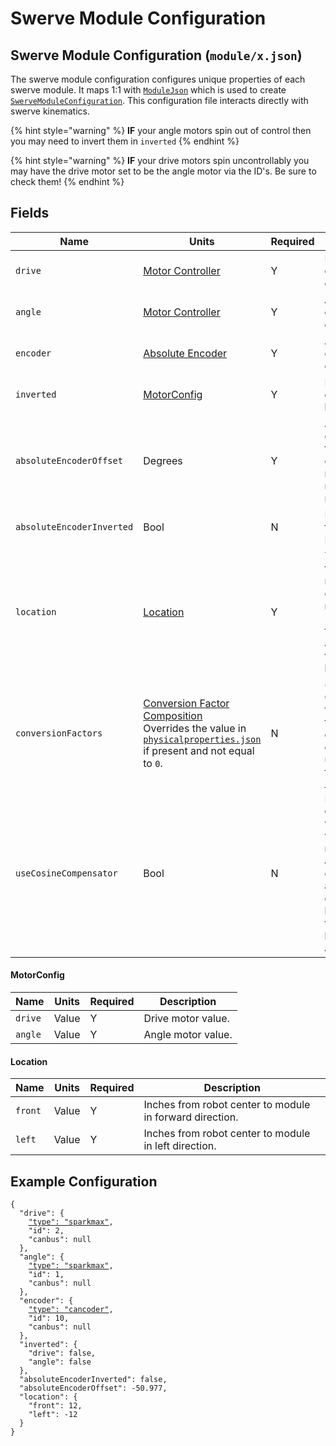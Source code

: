 # Swerve Module Configuration

## Swerve Module Configuration (`module/x.json`)

The swerve module configuration configures unique properties of each swerve module. It maps 1:1 with [`ModuleJson`](https://broncbotz3481.github.io/YAGSL/swervelib/parser/json/ModuleJson.html) which is used to create [`SwerveModuleConfiguration`](https://broncbotz3481.github.io/YAGSL/swervelib/parser/SwerveModuleConfiguration.html). This configuration file interacts directly with swerve kinematics.

{% hint style="warning" %}
**IF** your angle motors spin out of control then you may need to invert them in `inverted`
{% endhint %}

{% hint style="warning" %}
**IF** your drive motors spin uncontrollably you may have the drive motor set to be the angle motor via the ID's. Be sure to check them!
{% endhint %}

## Fields

<table data-full-width="true"><thead><tr><th>Name</th><th>Units</th><th>Required</th><th>Description</th></tr></thead><tbody><tr><td><code>drive</code></td><td><a href="../../devices/motor-controllers/#motor-controller-configuration">Motor Controller</a></td><td>Y</td><td>Drive motor device configuration.</td></tr><tr><td><code>angle</code></td><td><a href="../../devices/motor-controllers/#motor-controller-configuration">Motor Controller</a></td><td>Y</td><td>Angle motor device configuration.</td></tr><tr><td><code>encoder</code></td><td><a href="../../devices/absolute-encoders.md#absolute-encoder-configuration">Absolute Encoder</a></td><td>Y</td><td>Absolute encoder device configuration.</td></tr><tr><td><code>inverted</code></td><td><a href="swerve-module-configuration.md#motorconfig">MotorConfig</a></td><td>Y</td><td>Inversion state of each motor as a boolean.</td></tr><tr><td><code>absoluteEncoderOffset</code></td><td>Degrees</td><td>Y</td><td>Absolute encoder offset from 0 in degrees. May need to be a negative number.</td></tr><tr><td><code>absoluteEncoderInverted</code></td><td>Bool</td><td>N</td><td>Inversion state of the Absolute Encoder.</td></tr><tr><td><code>location</code></td><td><a href="swerve-module-configuration.md#location">Location</a></td><td>Y</td><td>The location of the swerve module from the center of the robot in inches. +x is torwards the robot front, and +y is torwards robot left.</td></tr><tr><td><code>conversionFactors</code></td><td><a href="physical-properties-configuration.md#conversion-factor-composition">Conversion Factor Composition </a><br>Overrides the value in <a href="physical-properties-configuration.md#fields"><code>physicalproperties.json</code></a> if present and not equal to <code>0</code>.</td><td>N</td><td><em>OVERRIDE</em> Conversion factors applied to the motor controller for the onboard PID, used to override this setting in <a href="https://github.com/BroncBotz3481/YAGSL/wiki/Swerve-Drive"><code>swervedrive.json</code></a></td></tr><tr><td><code>useCosineCompensator</code></td><td>Bool</td><td>N</td><td>Disabled cosine compensation which scales the velocity of modules which are not completely aligned with desired angles by the cosine of the difference between the angles.</td></tr></tbody></table>

#### MotorConfig

| Name    | Units | Required | Description        |
| ------- | ----- | -------- | ------------------ |
| `drive` | Value | Y        | Drive motor value. |
| `angle` | Value | Y        | Angle motor value. |

#### Location

| Name    | Units | Required | Description                                              |
| ------- | ----- | -------- | -------------------------------------------------------- |
| `front` | Value | Y        | Inches from robot center to module in forward direction. |
| `left`  | Value | Y        | Inches from robot center to module in left direction.    |

## Example Configuration

<pre class="language-json"><code class="lang-json">{
  "drive": {
    <a data-footnote-ref href="#user-content-fn-1">"type": "sparkmax"</a>,
    "id": 2,
    "canbus": null
  },
  "angle": {
    <a data-footnote-ref href="#user-content-fn-2">"type": "sparkmax"</a>,
    "id": 1,
    "canbus": null
  },
  "encoder": {
    <a data-footnote-ref href="#user-content-fn-3">"type": "cancoder"</a>,
    "id": 10,
    "canbus": null
  },
  "inverted": {
    "drive": false,
    "angle": false
  },
  "absoluteEncoderInverted": false,
  "absoluteEncoderOffset": -50.977,
  "location": {
    "front": 12,
    "left": -12
  }
}
</code></pre>

[^1]: See more at [motor-controllers](../../devices/motor-controllers/ "mention")

[^2]: See more at [motor-controllers](../../devices/motor-controllers/ "mention")

[^3]: See more at [absolute-encoders.md](../../devices/absolute-encoders.md "mention")
